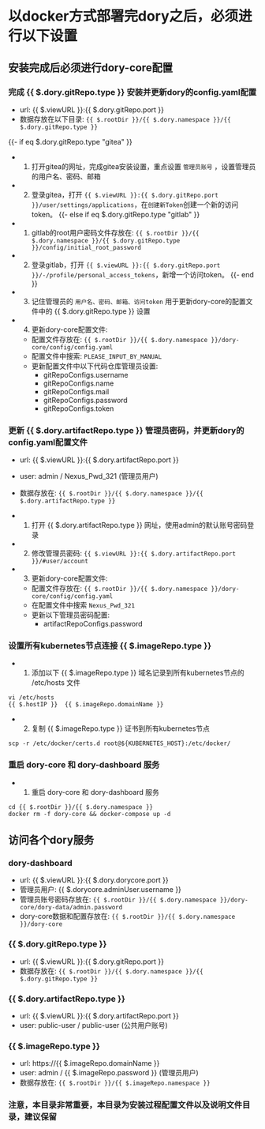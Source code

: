 # 以docker方式部署完dory之后，必须进行以下设置

## 安装完成后必须进行dory-core配置

### 完成 {{ $.dory.gitRepo.type }} 安装并更新dory的config.yaml配置

- url: {{ $.viewURL }}:{{ $.dory.gitRepo.port }}
- 数据存放在以下目录: `{{ $.rootDir }}/{{ $.dory.namespace }}/{{ $.dory.gitRepo.type }}`

{{- if eq $.dory.gitRepo.type "gitea" }}
- 1. 打开gitea的网址，完成gitea安装设置，重点设置 `管理员账号` ，设置管理员的用户名、密码、邮箱
- 2. 登录gitea，打开 `{{ $.viewURL }}:{{ $.dory.gitRepo.port }}/user/settings/applications`，在`创建新Token`创建一个新的访问token。
{{- else if eq $.dory.gitRepo.type "gitlab" }}
- 1. gitlab的root用户密码文件存放在: `{{ $.rootDir }}/{{ $.dory.namespace }}/{{ $.dory.gitRepo.type }}/config/initial_root_password`
- 2. 登录gitlab，打开 `{{ $.viewURL }}:{{ $.dory.gitRepo.port }}/-/profile/personal_access_tokens`，新增一个访问token。
{{- end }}
- 3. 记住管理员的 `用户名、密码、邮箱、访问token` 用于更新dory-core的配置文件中的 {{ $.dory.gitRepo.type }} 设置
- 4. 更新dory-core配置文件:
  - 配置文件存放在: `{{ $.rootDir }}/{{ $.dory.namespace }}/dory-core/config/config.yaml`
  - 配置文件中搜索: `PLEASE_INPUT_BY_MANUAL`
  - 更新配置文件中以下代码仓库管理员设置: 
    - gitRepoConfigs.username
    - gitRepoConfigs.name
    - gitRepoConfigs.mail
    - gitRepoConfigs.password
    - gitRepoConfigs.token
    
### 更新 {{ $.dory.artifactRepo.type }} 管理员密码，并更新dory的config.yaml配置文件

- url: {{ $.viewURL }}:{{ $.dory.artifactRepo.port }}
- user: admin / Nexus_Pwd_321 (管理员用户)
- 数据存放在: `{{ $.rootDir }}/{{ $.dory.namespace }}/{{ $.dory.artifactRepo.type }}`

- 1. 打开 {{ $.dory.artifactRepo.type }} 网址，使用admin的默认账号密码登录
- 2. 修改管理员密码: `{{ $.viewURL }}:{{ $.dory.artifactRepo.port }}/#user/account`
- 3. 更新dory-core配置文件:
  - 配置文件存放在: `{{ $.rootDir }}/{{ $.dory.namespace }}/dory-core/config/config.yaml`
  - 在配置文件中搜索 `Nexus_Pwd_321`
  - 更新以下管理员密码配置: 
    - artifactRepoConfigs.password
 
### 设置所有kubernetes节点连接 {{ $.imageRepo.type }}

- 1. 添加以下 {{ $.imageRepo.type }} 域名记录到所有kubernetes节点的 /etc/hosts 文件  

```shell script
vi /etc/hosts
{{ $.hostIP }}  {{ $.imageRepo.domainName }}
```

- 2. 复制 {{ $.imageRepo.type }} 证书到所有kubernetes节点

```shell script
scp -r /etc/docker/certs.d root@${KUBERNETES_HOST}:/etc/docker/
```

### 重启 dory-core 和 dory-dashboard 服务

- 1. 重启 dory-core 和 dory-dashboard 服务

```shell script
cd {{ $.rootDir }}/{{ $.dory.namespace }}
docker rm -f dory-core && docker-compose up -d
```

## 访问各个dory服务

### dory-dashboard

- url: {{ $.viewURL }}:{{ $.dory.dorycore.port }}
- 管理员用户: {{ $.dorycore.adminUser.username }}
- 管理员账号密码存放在: `{{ $.rootDir }}/{{ $.dory.namespace }}/dory-core/dory-data/admin.password`
- dory-core数据和配置存放在: `{{ $.rootDir }}/{{ $.dory.namespace }}/dory-core`

### {{ $.dory.gitRepo.type }}

- url: {{ $.viewURL }}:{{ $.dory.gitRepo.port }}
- 数据存放在: `{{ $.rootDir }}/{{ $.dory.namespace }}/{{ $.dory.gitRepo.type }}`

### {{ $.dory.artifactRepo.type }}

- url: {{ $.viewURL }}:{{ $.dory.artifactRepo.port }}
- user: public-user / public-user (公共用户账号)

### {{ $.imageRepo.type }}

- url: https://{{ $.imageRepo.domainName }}
- user: admin / {{ $.imageRepo.password }} (管理员用户)
- 数据存放在: `{{ $.rootDir }}/{{ $.imageRepo.namespace }}`

### 注意，本目录非常重要，本目录为安装过程配置文件以及说明文件目录，建议保留
